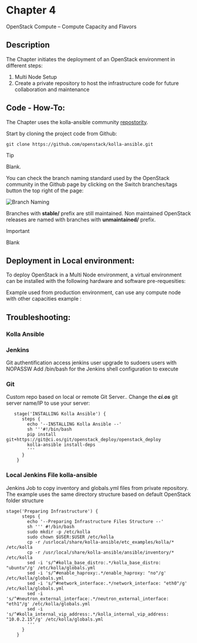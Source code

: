 # Chapter 4
OpenStack Compute – Compute Capacity and Flavors

## Description

The Chapter initiates the deployment of an OpenStack environment in different steps:
1. Multi Node Setup
2. Create a private repository to host the infrastructure code for future collaboration and maintenance



## Code - How-To:

The Chapter uses the kolla-ansible community [repostority](https://github.com/openstack/kolla-ansible).

 Start by cloning the project code from Github:
```
git clone https://github.com/openstack/kolla-ansible.git
```

> [!TIP]
> Blank.


You can check the branch naming standard used by the OpenStack community in the Github page by clicking on the Switch branches/tags button the top right of the page:

![Branch Naming](IMG/Branches-Names-Standards.png)

Branches with **stable/** prefix are still maintained. Non maintained OpenStack releases are named with branches with **unmaintained/** prefix. 

> [!IMPORTANT]
> Blank


## Deployment in Local environment:

To deploy OpenStack in a Multi Node  environment, a virtual environment can be installed  with the following hardware and software pre-requesities:


Example used from production environment, can use any compute node with other capacities example :




## Troubleshooting:

### Kolla Ansible

### Jenkins
Git authentification access 
jenkins user upgrade to sudoers users with NOPASSW
Add /bin/bash for the Jenkins shell configuration to execute 

### Git
Custom repo based on local or remote Git Server.. Change the ***ci.os*** git server name/IP to use your server:
```
   stage('INSTALLING Kolla Ansible') {
      steps {
        echo '--INSTALLING Kolla Ansible --'
        sh '''#!/bin/bash 
        pip install git+https://git@ci.os/git/openstack_deploy/openstack_deploy
        kolla-ansible install-deps
        ''' 
      }
    } 
```

### Local Jenkins File kolla-ansible 

Jenkins Job to copy inventory and globals.yml files from private repository. The example uses the same directory structure based on default OpenStack folder structure

```
stage('Preparing Infrastructure') {
      steps {
        echo '--Preparing Infrastructure Files Structure --'
        sh ''' #!/bin/bash 
        sudo mkdir -p /etc/kolla
        sudo chown $USER:$USER /etc/kolla
        cp -r /usrlocal/share/kolla-ansible/etc_examples/kolla/* /etc/kolla 
        cp -r /usr/local/share/kolla-ansible/ansible/inventory/* /etc/kolla 
        sed -i 's/^#kolla_base_distro:.*/kolla_base_distro: "ubuntu"/g' /etc/kolla/globals.yml
        sed -i 's/^#enable_haproxy:.*/enable_haproxy: "no"/g' /etc/kolla/globals.yml
        sed -i 's/^#network_interface:.*/network_interface: "eth0"/g' /etc/kolla/globals.yml
        sed -i 's/^#neutron_external_interface:.*/neutron_external_interface: "eth1"/g' /etc/kolla/globals.yml
        sed -i 's/^#kolla_internal_vip_address:.*/kolla_internal_vip_address: "10.0.2.15"/g' /etc/kolla/globals.yml
        ''' 
      }
    }
```